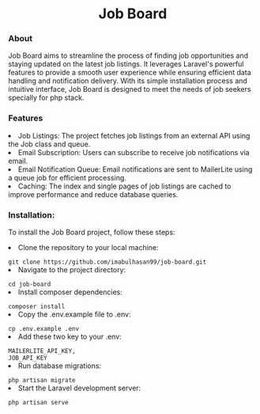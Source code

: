 <h1 align='center'>Job Board</h1>
<h3 >About</h3>
<p> Job Board aims to streamline the process of finding job opportunities and staying updated on the latest job listings. It leverages Laravel's powerful features to provide a smooth user experience while ensuring efficient data handling and notification delivery. With its simple installation process and intuitive interface, Job Board is designed to meet the needs of job seekers specially for php stack.</p>

<h3 >Features</h3>
<li >Job Listings: The project fetches job listings from an external API using the Job class and queue.
</li>
<li >Email Subscription: Users can subscribe to receive job notifications via email.</li>
<li >Email Notification Queue: Email notifications are sent to MailerLite using a queue job for efficient processing.</li>
<li >Caching: The index and single pages of job listings are cached to improve performance and reduce database queries.</li>


<h3 >Installation:</h3>
<p> To install the Job Board project, follow these steps:</p>

<li >Clone the repository to your local machine:</li>
<code>
git clone https://github.com/imabulhasan99/job-board.git
</code>
<li >Navigate to the project directory:</li>
<code>
cd job-board
</code>
<li >Install composer dependencies:</li>
<code>
composer install
</code>
<li >Copy the .env.example file to .env:</li>
<code>
cp .env.example .env
</code>
<li >Add these two key to your .env:</li>
<code>
MAILERLITE_API_KEY,
JOB_API_KEY
</code>
<li >Run database migrations:</li>
<code>
php artisan migrate
</code>
<li >Start the Laravel development server:</li>
<code>
php artisan serve
</code>